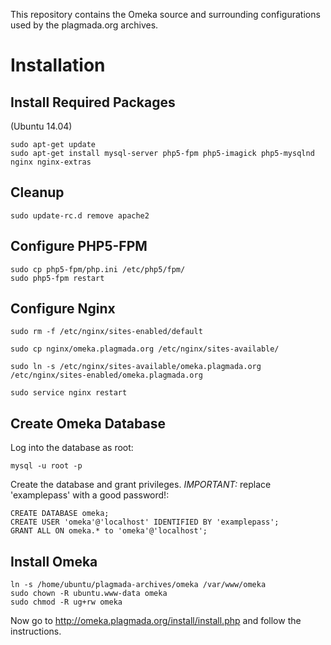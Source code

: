 This repository contains the Omeka source and surrounding configurations used by the plagmada.org archives.

# Installation

## Install Required Packages

(Ubuntu 14.04)

```
sudo apt-get update
sudo apt-get install mysql-server php5-fpm php5-imagick php5-mysqlnd nginx nginx-extras
```

## Cleanup

```
sudo update-rc.d remove apache2
```

## Configure PHP5-FPM

```
sudo cp php5-fpm/php.ini /etc/php5/fpm/
sudo php5-fpm restart
```

## Configure Nginx

```
sudo rm -f /etc/nginx/sites-enabled/default

sudo cp nginx/omeka.plagmada.org /etc/nginx/sites-available/

sudo ln -s /etc/nginx/sites-available/omeka.plagmada.org /etc/nginx/sites-enabled/omeka.plagmada.org

sudo service nginx restart
```

## Create Omeka Database

Log into the database as root:

```
mysql -u root -p
```

Create the database and grant privileges. *IMPORTANT:* replace 'examplepass' with a good password!:

```
CREATE DATABASE omeka;
CREATE USER 'omeka'@'localhost' IDENTIFIED BY 'examplepass';
GRANT ALL ON omeka.* to 'omeka'@'localhost';
```

## Install Omeka

```
ln -s /home/ubuntu/plagmada-archives/omeka /var/www/omeka
sudo chown -R ubuntu.www-data omeka
sudo chmod -R ug+rw omeka
```

Now go to http://omeka.plagmada.org/install/install.php and follow the instructions.